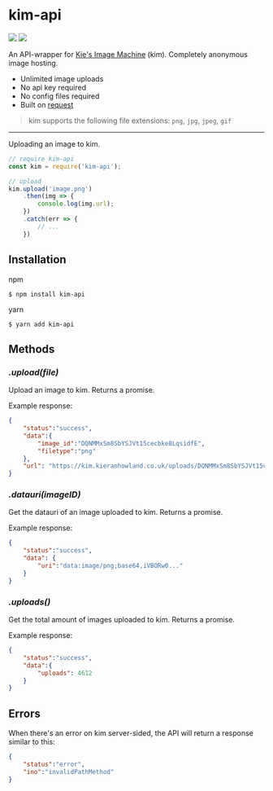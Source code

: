 # kim-api

![](https://img.shields.io/npm/v/kim-api.svg?style=for-the-badge) ![](https://img.shields.io/bundlephobia/min/kim-api.svg?style=for-the-badge)

An API-wrapper for [Kie's Image Machine](https://kim.kieranhowland.co.uk/) (kim). Completely anonymous image hosting.

* Unlimited image uploads
* No api key required
* No config files required
* Built on [request](https://npmjs.org/package/request)

> kim supports the following file extensions: `png`, `jpg`, `jpeg`, `gif`

---

Uploading an image to kim.
```js
// require kim-api
const kim = require('kim-api');

// upload
kim.upload('image.png')
    .then(img => {
        console.log(img.url);
    })
    .catch(err => {
        // ...
    })
```

## Installation

npm
```
$ npm install kim-api
```

yarn
```
$ yarn add kim-api
```

## Methods

### *.upload(file)*

Upload an image to kim. Returns a promise.

Example response:

```json
{
    "status":"success",
    "data":{
        "image_id":"DQNMMxSm8SbYSJVt15cecbke8LqsidfE",
        "filetype":"png"
    },
    "url": "https://kim.kieranhowland.co.uk/uploads/DQNMMxSm8SbYSJVt15cecbke8LqsidfE/"
}
```

### *.datauri(imageID)*

Get the datauri of an image uploaded to kim. Returns a promise.

Example response:

```json
{
    "status":"success",
    "data": {
        "uri":"data:image/png;base64,iVBORw0..."
    }
}
```

### *.uploads()*

Get the total amount of images uploaded to kim. Returns a promise.

Example response:

```json
{
    "status":"success",
    "data":{
        "uploads": 4612
    }
}
```

## Errors
When there's an error on kim server-sided, the API will return a response similar to this:

```json
{
    "status":"error",
    "ino":"invalidPathMethod"    
}
```
